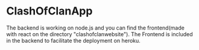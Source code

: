 # ClashOfClanApp

The backend is working on node.js and you can find the frontend(made with react on the directory "clashofclanwebsite").
The Frontend is included in the backend to facilitate the deployment on heroku.
